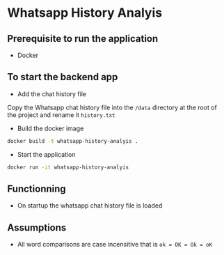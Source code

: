 # Whatsapp History Analyis

## Prerequisite to run the application

* Docker

## To start the backend app

* Add the chat history file

Copy the Whatsapp chat history file into the `/data` directory at the root of the project and rename it `history.txt` 

* Build the docker image

```sh
docker build -t whatsapp-history-analyis .
```
* Start the application 

```sh
docker run -it whatsapp-history-analyis
```

## Functionning

* On startup the whatsapp chat history file is loaded

## Assumptions

* All word comparisons are case incensitive that is `ok = OK = Ok = oK`